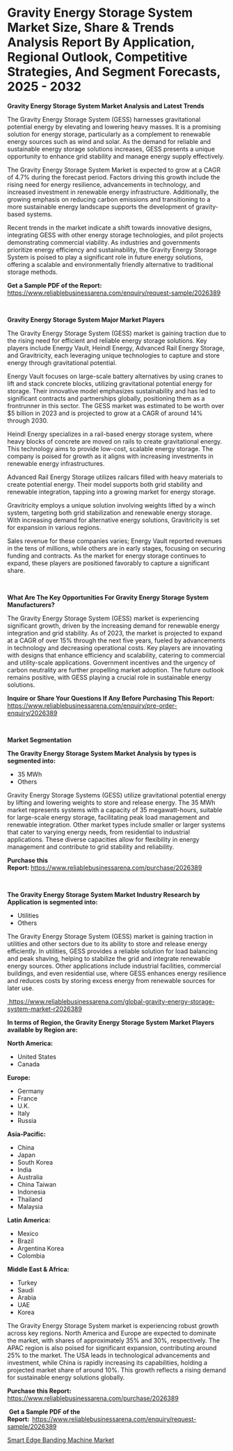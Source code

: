 <p><h1>Gravity Energy Storage System Market Size, Share & Trends Analysis Report By Application, Regional Outlook, Competitive Strategies, And Segment Forecasts, 2025 - 2032</h1></p><p><strong>Gravity Energy Storage System Market Analysis and Latest Trends</strong></p>
<p><p>The Gravity Energy Storage System (GESS) harnesses gravitational potential energy by elevating and lowering heavy masses. It is a promising solution for energy storage, particularly as a complement to renewable energy sources such as wind and solar. As the demand for reliable and sustainable energy storage solutions increases, GESS presents a unique opportunity to enhance grid stability and manage energy supply effectively.</p><p>The Gravity Energy Storage System Market is expected to grow at a CAGR of 4.7% during the forecast period. Factors driving this growth include the rising need for energy resilience, advancements in technology, and increased investment in renewable energy infrastructure. Additionally, the growing emphasis on reducing carbon emissions and transitioning to a more sustainable energy landscape supports the development of gravity-based systems.</p><p>Recent trends in the market indicate a shift towards innovative designs, integrating GESS with other energy storage technologies, and pilot projects demonstrating commercial viability. As industries and governments prioritize energy efficiency and sustainability, the Gravity Energy Storage System is poised to play a significant role in future energy solutions, offering a scalable and environmentally friendly alternative to traditional storage methods.</p></p>
<p><strong>Get a Sample PDF of the Report:&nbsp;</strong> <a href="https://www.reliablebusinessarena.com/enquiry/request-sample/2026389?utm_campaign=3267&utm_medium=2&utm_source=Github&utm_content=ia&utm_term=30032025&utm_id=gravity-energy-storage-system">https://www.reliablebusinessarena.com/enquiry/request-sample/2026389</a></p>
<p>&nbsp;</p>
<p><strong>Gravity Energy Storage System Major Market Players</strong></p>
<p><p>The Gravity Energy Storage System (GESS) market is gaining traction due to the rising need for efficient and reliable energy storage solutions. Key players include Energy Vault, Heindl Energy, Advanced Rail Energy Storage, and Gravitricity, each leveraging unique technologies to capture and store energy through gravitational potential.</p><p>Energy Vault focuses on large-scale battery alternatives by using cranes to lift and stack concrete blocks, utilizing gravitational potential energy for storage. Their innovative model emphasizes sustainability and has led to significant contracts and partnerships globally, positioning them as a frontrunner in this sector. The GESS market was estimated to be worth over $5 billion in 2023 and is projected to grow at a CAGR of around 14% through 2030.</p><p>Heindl Energy specializes in a rail-based energy storage system, where heavy blocks of concrete are moved on rails to create gravitational energy. This technology aims to provide low-cost, scalable energy storage. The company is poised for growth as it aligns with increasing investments in renewable energy infrastructures.</p><p>Advanced Rail Energy Storage utilizes railcars filled with heavy materials to create potential energy. Their model supports both grid stability and renewable integration, tapping into a growing market for energy storage.</p><p>Gravitricity employs a unique solution involving weights lifted by a winch system, targeting both grid stabilization and renewable energy storage. With increasing demand for alternative energy solutions, Gravitricity is set for expansion in various regions.</p><p>Sales revenue for these companies varies; Energy Vault reported revenues in the tens of millions, while others are in early stages, focusing on securing funding and contracts. As the market for energy storage continues to expand, these players are positioned favorably to capture a significant share.</p></p>
<p>&nbsp;</p>
<p><strong>What Are The Key Opportunities For Gravity Energy Storage System Manufacturers?</strong></p>
<p><p>The Gravity Energy Storage System (GESS) market is experiencing significant growth, driven by the increasing demand for renewable energy integration and grid stability. As of 2023, the market is projected to expand at a CAGR of over 15% through the next five years, fueled by advancements in technology and decreasing operational costs. Key players are innovating with designs that enhance efficiency and scalability, catering to commercial and utility-scale applications. Government incentives and the urgency of carbon neutrality are further propelling market adoption. The future outlook remains positive, with GESS playing a crucial role in sustainable energy solutions.</p></p>
<p><strong>Inquire or Share Your Questions If Any Before Purchasing This Report:</strong> <a href="https://www.reliablebusinessarena.com/enquiry/pre-order-enquiry/2026389?utm_campaign=3267&utm_medium=2&utm_source=Github&utm_content=ia&utm_term=30032025&utm_id=gravity-energy-storage-system">https://www.reliablebusinessarena.com/enquiry/pre-order-enquiry/2026389</a></p>
<p>&nbsp;</p>
<p><strong>Market Segmentation</strong></p>
<p><strong>The Gravity Energy Storage System Market Analysis by types is segmented into:</strong></p>
<p><ul><li>35 MWh</li><li>Others</li></ul></p>
<p><p>Gravity Energy Storage Systems (GESS) utilize gravitational potential energy by lifting and lowering weights to store and release energy. The 35 MWh market represents systems with a capacity of 35 megawatt-hours, suitable for large-scale energy storage, facilitating peak load management and renewable integration. Other market types include smaller or larger systems that cater to varying energy needs, from residential to industrial applications. These diverse capacities allow for flexibility in energy management and contribute to grid stability and reliability.</p></p>
<p><strong>Purchase this Report:&nbsp;</strong><a href="https://www.reliablebusinessarena.com/purchase/2026389?utm_campaign=3267&utm_medium=2&utm_source=Github&utm_content=ia&utm_term=30032025&utm_id=gravity-energy-storage-system">https://www.reliablebusinessarena.com/purchase/2026389</a></p>
<p>&nbsp;</p>
<p><strong>The Gravity Energy Storage System Market Industry Research by Application is segmented into:</strong></p>
<p><ul><li>Utilities</li><li>Others</li></ul></p>
<p><p>The Gravity Energy Storage System (GESS) market is gaining traction in utilities and other sectors due to its ability to store and release energy efficiently. In utilities, GESS provides a reliable solution for load balancing and peak shaving, helping to stabilize the grid and integrate renewable energy sources. Other applications include industrial facilities, commercial buildings, and even residential use, where GESS enhances energy resilience and reduces costs by storing excess energy from renewable sources for later use.</p></p>
<p><a href="https://www.reliablebusinessarena.com/global-gravity-energy-storage-system-market-r2026389?utm_campaign=3267&utm_medium=2&utm_source=Github&utm_content=ia&utm_term=30032025&utm_id=gravity-energy-storage-system">&nbsp;https://www.reliablebusinessarena.com/global-gravity-energy-storage-system-market-r2026389</a></p>
<p><strong>In terms of Region, the Gravity Energy Storage System Market Players available by Region are:</strong></p>
<p>
    <p> <strong> North America: </strong>
        <ul>
            <li>United States</li>
            <li>Canada</li>
        </ul>
        </p> 
    <p> <strong> Europe: </strong>
        <ul>
            <li>Germany</li>
            <li>France</li>
            <li>U.K.</li>
            <li>Italy</li>
            <li>Russia</li>
        </ul>
        </p> 
    <p> <strong> Asia-Pacific: </strong>
        <ul>
            <li>China</li>
            <li>Japan</li>
            <li>South Korea</li>
            <li>India</li>
            <li>Australia</li>
            <li>China Taiwan</li>
            <li>Indonesia</li>
            <li>Thailand</li>
            <li>Malaysia</li>
        </ul>
        </p> 
    <p> <strong> Latin America: </strong>
        <ul>
            <li>Mexico</li>
            <li>Brazil</li>
            <li>Argentina Korea</li>
            <li>Colombia</li>
        </ul>
        </p> 
    <p> <strong> Middle East & Africa: </strong>
        <ul>
            <li>Turkey</li>
            <li>Saudi</li>
            <li>Arabia</li>
            <li>UAE</li>
            <li>Korea</li>
        </ul>
    </p>
    </p>
<p><p>The Gravity Energy Storage System market is experiencing robust growth across key regions. North America and Europe are expected to dominate the market, with shares of approximately 35% and 30%, respectively. The APAC region is also poised for significant expansion, contributing around 25% to the market. The USA leads in technological advancements and investment, while China is rapidly increasing its capabilities, holding a projected market share of around 10%. This growth reflects a rising demand for sustainable energy solutions globally.</p></p>
<p><strong>Purchase this Report: </strong><a href="https://www.reliablebusinessarena.com/purchase/2026389?utm_campaign=3267&utm_medium=2&utm_source=Github&utm_content=ia&utm_term=30032025&utm_id=gravity-energy-storage-system">https://www.reliablebusinessarena.com/purchase/2026389</a></p>
<p>&nbsp;<strong>Get a Sample PDF of the Report:&nbsp;&nbsp;</strong><a href="https://www.reliablebusinessarena.com/enquiry/request-sample/2026389?utm_campaign=3267&utm_medium=2&utm_source=Github&utm_content=ia&utm_term=30032025&utm_id=gravity-energy-storage-system">https://www.reliablebusinessarena.com/enquiry/request-sample/2026389</a></p>
<p><strong></strong></p>
<p><p><a href="https://github.com/joshuagarcia509/Market-Research-Report-List-1/blob/main/smart-edge-banding-machine-market.md?utm_campaign=3267&utm_medium=2&utm_source=Github&utm_content=ia&utm_term=30032025&utm_id=gravity-energy-storage-system">Smart Edge Banding Machine Market</a></p></p>